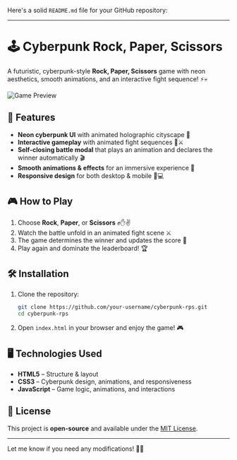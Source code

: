 Here's a solid `README.md` file for your GitHub repository:  

---

# 🕹️ Cyberpunk Rock, Paper, Scissors  

A futuristic, cyberpunk-style **Rock, Paper, Scissors** game with neon aesthetics, smooth animations, and an interactive fight sequence! ⚡💀  

![Game Preview](creenshot.png)  

## 🚀 Features  

- **Neon cyberpunk UI** with animated holographic cityscape 🌆  
- **Interactive gameplay** with animated fight sequences 🤖⚔️  
- **Self-closing battle modal** that plays an animation and declares the winner automatically 🎬  
- **Smooth animations & effects** for an immersive experience 🎨  
- **Responsive design** for both desktop & mobile 📱💻  

## 🎮 How to Play  

1. Choose **Rock**, **Paper**, or **Scissors** ✊✋✌️  
2. Watch the battle unfold in an animated fight scene ⚔️  
3. The game determines the winner and updates the score 🔢  
4. Play again and dominate the leaderboard! 🏆  

## 🛠️ Installation  

1. Clone the repository:  

   ```bash
   git clone https://github.com/your-username/cyberpunk-rps.git
   cd cyberpunk-rps
   ```

2. Open `index.html` in your browser and enjoy the game! 🎮  

## 🖥️ Technologies Used  

- **HTML5** – Structure & layout  
- **CSS3** – Cyberpunk design, animations, and responsiveness  
- **JavaScript** – Game logic, animations, and interactions  

## 📜 License  

This project is **open-source** and available under the [MIT License](./LICENSE).  

---

Let me know if you need any modifications! 🚀🔥
